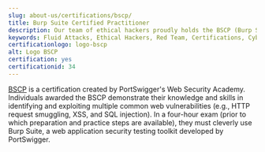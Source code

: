 ```yaml
---
slug: about-us/certifications/bscp/
title: Burp Suite Certified Practitioner
description: Our team of ethical hackers proudly holds the BSCP (Burp Suite Certified Practitioner) certification, among many others.
keywords: Fluid Attacks, Ethical Hackers, Red Team, Certifications, Cybersecurity, Pentesters, Whitehat Hackers, BSCP
certificationlogo: logo-bscp
alt: Logo BSCP
certification: yes
certificationid: 34
---
```


[BSCP](https://portswigger.net/web-security/certification)
is a certification created by PortSwigger's Web Security Academy.
Individuals awarded the BSCP demonstrate their knowledge and skills
in identifying and exploiting multiple common web vulnerabilities
(e.g., HTTP request smuggling, XSS, and SQL injection).
In a four-hour exam
(prior to which preparation and practice steps are available),
they must cleverly use Burp Suite,
a web application security testing toolkit developed by PortSwigger.
